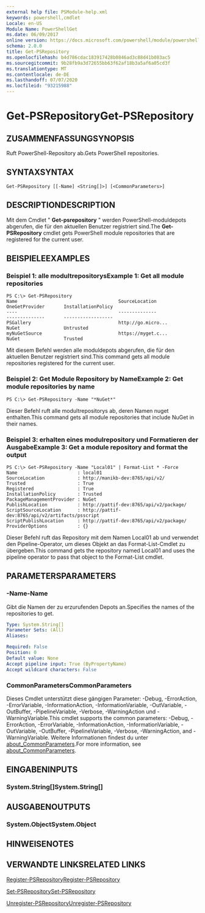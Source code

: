 ```yaml
---
external help file: PSModule-help.xml
keywords: powershell,cmdlet
Locale: en-US
Module Name: PowerShellGet
ms.date: 06/09/2017
online version: https://docs.microsoft.com/powershell/module/powershellget/get-psrepository?view=powershell-6&WT.mc_id=ps-gethelp
schema: 2.0.0
title: Get-PSRepository
ms.openlocfilehash: b4d786cdac183917428b0846ad3c88d41b083ac5
ms.sourcegitcommit: 9b28fb9a3d72655bb63f62af18b3a5af6a05cd3f
ms.translationtype: MT
ms.contentlocale: de-DE
ms.lasthandoff: 07/07/2020
ms.locfileid: "93215988"
---
```

# <span data-ttu-id="cbf61-103">Get-PSRepository</span><span class="sxs-lookup"><span data-stu-id="cbf61-103">Get-PSRepository</span></span>

## <span data-ttu-id="cbf61-104">ZUSAMMENFASSUNG</span><span class="sxs-lookup"><span data-stu-id="cbf61-104">SYNOPSIS</span></span>
<span data-ttu-id="cbf61-105">Ruft PowerShell-Repository ab.</span><span class="sxs-lookup"><span data-stu-id="cbf61-105">Gets PowerShell repositories.</span></span>

## <span data-ttu-id="cbf61-106">SYNTAX</span><span class="sxs-lookup"><span data-stu-id="cbf61-106">SYNTAX</span></span>

```
Get-PSRepository [[-Name] <String[]>] [<CommonParameters>]
```

## <span data-ttu-id="cbf61-107">DESCRIPTION</span><span class="sxs-lookup"><span data-stu-id="cbf61-107">DESCRIPTION</span></span>

<span data-ttu-id="cbf61-108">Mit dem Cmdlet " **Get-psrepository** " werden PowerShell-moduldepots abgerufen, die für den aktuellen Benutzer registriert sind.</span><span class="sxs-lookup"><span data-stu-id="cbf61-108">The **Get-PSRepository** cmdlet gets PowerShell module repositories that are registered for the current user.</span></span>

## <span data-ttu-id="cbf61-109">BEISPIELE</span><span class="sxs-lookup"><span data-stu-id="cbf61-109">EXAMPLES</span></span>

### <span data-ttu-id="cbf61-110">Beispiel 1: alle modultrepositorys</span><span class="sxs-lookup"><span data-stu-id="cbf61-110">Example 1: Get all module repositories</span></span>

```
PS C:\> Get-PSRepository
Name                                     SourceLocation                                     OneGetProvider       InstallationPolicy
----                                     --------------                                     --------------       ------------------
PSGallery                                http://go.micro...                                 NuGet                Untrusted
myNuGetSource                            https://myget.c...                                 NuGet                Trusted
```

<span data-ttu-id="cbf61-111">Mit diesem Befehl werden alle moduldepots abgerufen, die für den aktuellen Benutzer registriert sind.</span><span class="sxs-lookup"><span data-stu-id="cbf61-111">This command gets all module repositories registered for the current user.</span></span>

### <span data-ttu-id="cbf61-112">Beispiel 2: Get Module Repository by Name</span><span class="sxs-lookup"><span data-stu-id="cbf61-112">Example 2: Get module repositories by name</span></span>

```
PS C:\> Get-PSRepository -Name "*NuGet*"
```

<span data-ttu-id="cbf61-113">Dieser Befehl ruft alle modultrepositorys ab, deren Namen nuget enthalten.</span><span class="sxs-lookup"><span data-stu-id="cbf61-113">This command gets all module repositories that include NuGet in their names.</span></span>

### <span data-ttu-id="cbf61-114">Beispiel 3: erhalten eines modulrepository und Formatieren der Ausgabe</span><span class="sxs-lookup"><span data-stu-id="cbf61-114">Example 3: Get a module repository and format the output</span></span>

```
PS C:\> Get-PSRepository -Name "Local01" | Format-List * -Force
Name                      : local01
SourceLocation            : http://manikb-dev:8765/api/v2/
Trusted                   : True
Registered                : True
InstallationPolicy        : Trusted
PackageManagementProvider : NuGet
PublishLocation           : http://pattif-dev:8765/api/v2/package/
ScriptSourceLocation      : http://pattif-dev:8765/api/v2/artifacts/psscript
ScriptPublishLocation     : http://pattif-dev:8765/api/v2/package/
ProviderOptions           : {}
```

<span data-ttu-id="cbf61-115">Dieser Befehl ruft das Repository mit dem Namen Local01 ab und verwendet den Pipeline-Operator, um dieses Objekt an das Format-List-Cmdlet zu übergeben.</span><span class="sxs-lookup"><span data-stu-id="cbf61-115">This command gets the repository named Local01 and uses the pipeline operator to pass that object to the Format-List cmdlet.</span></span>

## <span data-ttu-id="cbf61-116">PARAMETERS</span><span class="sxs-lookup"><span data-stu-id="cbf61-116">PARAMETERS</span></span>

### <span data-ttu-id="cbf61-117">-Name</span><span class="sxs-lookup"><span data-stu-id="cbf61-117">-Name</span></span>

<span data-ttu-id="cbf61-118">Gibt die Namen der zu erzurufenden Depots an.</span><span class="sxs-lookup"><span data-stu-id="cbf61-118">Specifies the names of the repositories to get.</span></span>

```yaml
Type: System.String[]
Parameter Sets: (All)
Aliases:

Required: False
Position: 0
Default value: None
Accept pipeline input: True (ByPropertyName)
Accept wildcard characters: False
```

### <span data-ttu-id="cbf61-119">CommonParameters</span><span class="sxs-lookup"><span data-stu-id="cbf61-119">CommonParameters</span></span>

<span data-ttu-id="cbf61-120">Dieses Cmdlet unterstützt diese gängigen Parameter: -Debug, -ErrorAction, -ErrorVariable, -InformationAction, -InformationVariable, -OutVariable, -OutBuffer, -PipelineVariable, -Verbose, -WarningAction und -WarningVariable.</span><span class="sxs-lookup"><span data-stu-id="cbf61-120">This cmdlet supports the common parameters: -Debug, -ErrorAction, -ErrorVariable, -InformationAction, -InformationVariable, -OutVariable, -OutBuffer, -PipelineVariable, -Verbose, -WarningAction, and -WarningVariable.</span></span> <span data-ttu-id="cbf61-121">Weitere Informationen findest du unter [about_CommonParameters](https://go.microsoft.com/fwlink/?LinkID=113216).</span><span class="sxs-lookup"><span data-stu-id="cbf61-121">For more information, see [about_CommonParameters](https://go.microsoft.com/fwlink/?LinkID=113216).</span></span>

## <span data-ttu-id="cbf61-122">EINGABEN</span><span class="sxs-lookup"><span data-stu-id="cbf61-122">INPUTS</span></span>

### <span data-ttu-id="cbf61-123">System.String[]</span><span class="sxs-lookup"><span data-stu-id="cbf61-123">System.String[]</span></span>

## <span data-ttu-id="cbf61-124">AUSGABEN</span><span class="sxs-lookup"><span data-stu-id="cbf61-124">OUTPUTS</span></span>

### <span data-ttu-id="cbf61-125">System.Object</span><span class="sxs-lookup"><span data-stu-id="cbf61-125">System.Object</span></span>

## <span data-ttu-id="cbf61-126">HINWEISE</span><span class="sxs-lookup"><span data-stu-id="cbf61-126">NOTES</span></span>

## <span data-ttu-id="cbf61-127">VERWANDTE LINKS</span><span class="sxs-lookup"><span data-stu-id="cbf61-127">RELATED LINKS</span></span>

[<span data-ttu-id="cbf61-128">Register-PSRepository</span><span class="sxs-lookup"><span data-stu-id="cbf61-128">Register-PSRepository</span></span>](Register-PSRepository.md)

[<span data-ttu-id="cbf61-129">Set-PSRepository</span><span class="sxs-lookup"><span data-stu-id="cbf61-129">Set-PSRepository</span></span>](Set-PSRepository.md)

[<span data-ttu-id="cbf61-130">Unregister-PSRepository</span><span class="sxs-lookup"><span data-stu-id="cbf61-130">Unregister-PSRepository</span></span>](Unregister-PSRepository.md)
